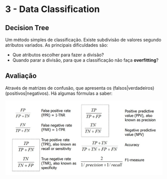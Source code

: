 # 3 - Data Classification

## Decision Tree

Um método simples de classificação. Existe subdivisão de valores segundo atributos variados. As principais dificuldades são:
- Que atributos escolher para fazer a divisão?
- Quando parar a divisão, para que a classificação não faça **overfitting**?

## Avaliação

Através de matrizes de confusão, que apresenta os (falsos|verdadeiros) (positivos|negativos). Há algumas fórmulas a saber:

![Confusion Matrix Formulas](../Images/ConfusionMatrix.png)

